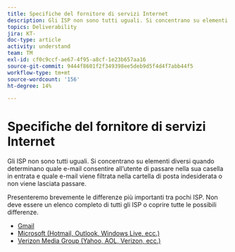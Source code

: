 ```yaml
---
title: Specifiche del fornitore di servizi Internet
description: Gli ISP non sono tutti uguali. Si concentrano su elementi diversi quando determinano quale e-mail consentire all’utente di passare nella sua casella in entrata e quale e-mail viene filtrata nella cartella di posta indesiderata o non viene lasciata passare. Presenteremo brevemente le differenze più importanti tra pochi ISP. Non deve essere un elenco completo di tutti gli ISP o coprire tutte le possibili differenze.
topics: Deliverability
jira: KT-
doc-type: article
activity: understand
team: TM
exl-id: cf0c9ccf-ae67-4f95-a8cf-1e23b657aa16
source-git-commit: 9444f8601f2f349398ee5deb9d5f4d4f7abb44f5
workflow-type: tm+mt
source-wordcount: '156'
ht-degree: 14%

---
```


# Specifiche del fornitore di servizi Internet

Gli ISP non sono tutti uguali. Si concentrano su elementi diversi quando determinano quale e-mail consentire all’utente di passare nella sua casella in entrata e quale e-mail viene filtrata nella cartella di posta indesiderata o non viene lasciata passare.

Presenteremo brevemente le differenze più importanti tra pochi ISP. Non deve essere un elenco completo di tutti gli ISP o coprire tutte le possibili differenze.

* [Gmail](./gmail.md)
* [Microsoft (Hotmail, Outlook, Windows Live, ecc.)](./microsoft.md)
* [Verizon Media Group (Yahoo, AOL, Verizon, ecc.)](./verizon-media-group.md)
